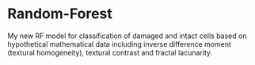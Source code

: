 # Random-Forest
My new RF model for classification of damaged and intact cells based on hypothetical mathematical data including inverse difference moment (textural homogeneity), textural contrast and fractal lacunarity.  
